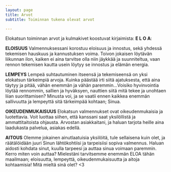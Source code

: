 ```yaml
---
layout: page
title: Arvot
subtitle: Toiminnan tukena olevat arvot

---
```

Elokatsun toiminnan arvot ja kulmakivet koostuvat kirjaimista: **E L O A**:

**ELOISUUS**
Valmennuksessani korostuu eloisuus ja innostus, sekä yhdessä tekemisen hauskuus ja kannustuksen voima. Toivon jokaisen löytävän liikunnan ilon, kaiken ei aina tarvitse olla niin jäykkää ja suunniteltua, vaan rennon tekemisen kautta usein löytyy se innostus ja elämän energia.

**LEMPEYS**
Lempeä suhtautuminen itseensä ja tekemiseensä on yksi elokatsun tärkeimpiä arvoja. Kuinka päästää irti siitä ajatuksesta, että aina täytyy ja pitää, vähän enemmän ja vähän paremmin...Voisiko hyvinvointia löytää rennommin, sallien ja hyväksyen, nauttien siitä mitä tekee ja unohtaen liian suorittamisen? Minusta voi, ja se vaatii ennen kaikkea enemmän sallivuutta ja lempeyttä sitä tärkeimpää kohtaan; Sinua.

**OIKEUDENMUKAISUUS**
Elokatsun valmennukset ovat oikeudenmukaisia ja luotettavia. Voit luottaa siihen, että kanssani saat yksilöllistä ja ammattitaitoista ohjausta. Arvostan asiakkaitani, ja haluan tarjota heille aina laadukasta palvelua, asiakas edellä.

**AITOUS**
Olemme jokainen ainutlaatuisia yksilöitä, tule sellaisena kuin olet, ja räätälöidään juuri Sinun lähtökohtiisi ja tarpeisiisi sopiva valmennus. Haluan aidosti kohdata sinut, kuulla tarpeesi ja auttaa sinua voimaan paremmin. Kerro miten voin auttaa?
Mielestäni tarvitsemme enemmän ELOA tähän maailmaan; eloisuutta, lempeyttä, oikeudenmukaisuutta ja aitoja kohtaamisia! Mitä mieltä sinä olet? <3